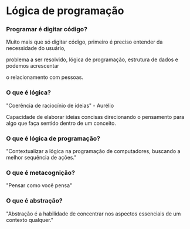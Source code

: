 # Lógica de programação

### Programar é digitar código?

Muito mais que só digitar código, primeiro é preciso entender da necessidade do usuário,

problema a ser resolvido, lógica de programação, estrutura de dados e podemos acrescentar 

o relacionamento com pessoas.





### O que é lógica?

"Coerência de raciocínio de ideias" - Aurélio

Capacidade de elaborar ideias concisas direcionando o pensamento para algo que faça sentido dentro de um conceito.





### O que é lógica de programação?

"Contextualizar a lógica na programação de computadores, buscando a melhor sequência de ações."





### O que é metacognição?

"Pensar como você pensa"





### O que é abstração?

"Abstração é a habilidade de concentrar nos aspectos essenciais de um contexto qualquer."